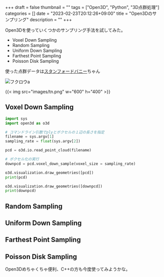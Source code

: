 +++
draft = false
thumbnail = ""
tags = ["Open3D", "Python", "3D点群処理"]
categories = []
date = "2023-02-23T20:12:26+09:00"
title = "Open3Dのサンプリング"
description = ""
+++

Open3Dを使っていくつかのサンプリング手法を試してみた。  

- Voxel Down Sampling
- Random Sampling
- Uniform Down Sampling
- Farthest Point Sampling
- Poisson Disk Sampling  

使った点群データは[スタンフォードバニー](http://graphics.stanford.edu/data/3Dscanrep/)ちゃん


![フクロウa](/img/stanford_bunny.png)


{{< img src="images/tn.png" w="600" h="400" >}}


## Voxel Down Sampling

```python
import sys 
import open3d as o3d

# コマンドライン引数でplyとボクセルの１辺の長さを指定
filename = sys.argv[1] 
sampling_rate = float(sys.argv[2])

pcd = o3d.io.read_point_cloud(filename)

# ボクセル化の実行
downpcd = pcd.voxel_down_sample(voxel_size = sampling_rate) 

o3d.visualization.draw_geometries([pcd])
print(pcd)

o3d.visualization.draw_geometries([downpcd])
print(downpcd)
```

## Random Sampling
## Uniform Down Sampling
## Farthest Point Sampling
## Poisson Disk Sampling  



Open3Dめちゃくちゃ便利、C++の方も今度使ってみようかな。

